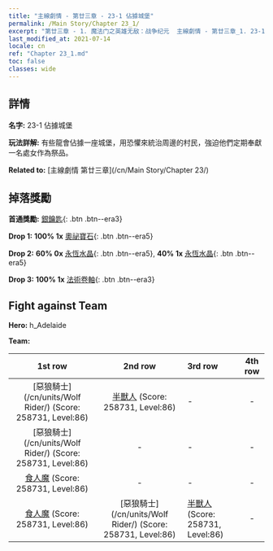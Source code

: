 ```yaml
---
title: "主線劇情 - 第廿三章 - 23-1 佔據城堡"
permalink: /Main Story/Chapter 23_1/
excerpt: "第廿三章 - 1. 魔法门之英雄无敌：战争纪元  主線劇情 - 第廿三章_1. 23-1 佔據城堡"
last_modified_at: 2021-07-14
locale: cn
ref: "Chapter 23_1.md"
toc: false
classes: wide
---
```


## 詳情

 **名字:** 23-1 佔據城堡

 **玩法詳解:** 有些龍會佔據一座城堡，用恐懼來統治周邊的村民，強迫他們定期奉獻一名處女作為祭品。

 **Related to:** [主線劇情 第廿三章](/cn/Main Story/Chapter 23/)

## 掉落獎勵

 **首通獎勵:** [銀鑰匙](/cn/Items/con_693/){: .btn .btn--era3}

 **Drop 1:** **100% 1x** [奧祕寶石](/cn/Items/mat_79/){: .btn .btn--era5}

 **Drop 2:** **60% 0x** [永恆水晶](/cn/Items/mat_73/){: .btn .btn--era5}, **40% 1x** [永恆水晶](/cn/Items/mat_73/){: .btn .btn--era5}

 **Drop 3:** **100% 1x** [法術卷軸](/cn/Items/con_694/){: .btn .btn--era3}


## Fight against Team
 **Hero:** h_Adelaide

 **Team:**


  | 1st row | 2nd row | 3rd row | 4th row |
  |:----:|:----:|:----|:----:|
  | [惡狼騎士](/cn/units/Wolf Rider/) (Score: 258731, Level:86)  | [半獸人](/cn/units/Orc/) (Score: 258731, Level:86)  | - | - |
  | [惡狼騎士](/cn/units/Wolf Rider/) (Score: 258731, Level:86)  | - | - | - |
  | [食人魔](/cn/units/Ogre/) (Score: 258731, Level:86)  | - | - | - |
  | [食人魔](/cn/units/Ogre/) (Score: 258731, Level:86)  | [惡狼騎士](/cn/units/Wolf Rider/) (Score: 258731, Level:86)  | [半獸人](/cn/units/Orc/) (Score: 258731, Level:86)  | - |


